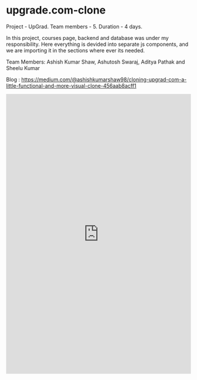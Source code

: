 # upgrade.com-clone
 
Project - UpGrad.
Team members - 5.
Duration - 4 days.

In this project, courses page, backend and database was under my responsibility. Here everything is devided into separate js components, and we are importing it in the sections where ever its needed.

Team Members: Ashish Kumar Shaw, Ashutosh Swaraj, Aditya Pathak and Sheelu Kumar

Blog : <a href="https://medium.com/@ashishkumarshaw98/cloning-upgrad-com-a-little-functional-and-more-visual-clone-456aab8acff1">https://medium.com/@ashishkumarshaw98/cloning-upgrad-com-a-little-functional-and-more-visual-clone-456aab8acff1</a>

<iframe src="https://www.linkedin.com/embed/feed/update/urn:li:ugcPost:6880176063268360192" height="761" width="504" frameborder="0" allowfullscreen="" title="Embedded post"></iframe>
